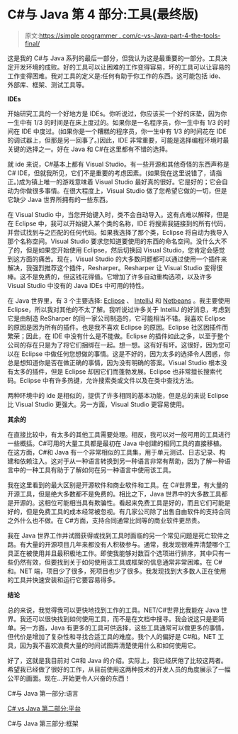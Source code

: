 # C#与 Java 第 4 部分:工具(最终版)

> 原文:[https://simple programmer . com/c-vs-Java-part-4-the-tools-final/](https://simpleprogrammer.com/c-vs-java-part-4-the-tools-final/)

这是我的 C#与 Java 系列的最后一部分，但我认为这是最重要的一部分。工具决定开发环境的成败。好的工具可以让困难的工作变得容易，坏的工具可以让容易的工作变得困难。我对工具的定义是:任何有助于你工作的东西。这可能包括 ide、外部库、框架、测试工具等。

**IDEs**

开始研究工具的一个好地方是 IDEs。你听说过，你应该买一个好的床垫，因为你一生中有 1/3 的时间是在床上度过的。如果你是一名程序员，你一生中有 1/3 的时间在 IDE 中度过。(如果你是一个糟糕的程序员，你一生中有 1/3 的时间花在 IDE 的调试器上，但那是另一回事了。)因此，IDE 非常重要，可能是选择编程环境时最关键的选择之一。好在 Java 和 C#在这里都有不错的选择。

就 ide 来说，C#基本上都有 Visual Studio。有一些开源和其他奇怪的东西声称是 C# IDE，但就我所见，它们不是重要的考虑因素。(如果我在这里说错了，请指正。)成为镇上唯一的游戏意味着 Visual Studio 最好真的很好。它是好的；它会自动为你做很多事情。在很大程度上，Visual Studio 做了您希望它做的一切，但是它缺少 Java 世界所拥有的一些东西。

在 Visual Studio 中，当您开始键入时，类不会自动导入。这有点难以解释，但是在 Eclipse 中，我可以开始键入某个类的名称，IDE 将搜索我链接到的所有代码，并尝试找到与之匹配的任何代码。如果我选择了那个类，Eclipse 将自动为我导入那个名称空间。Visual Studio 要求您知道要使用的东西的命名空间。没什么大不了的，但是如果您开始使用 Eclipse，然后切换回 Visual Studio，您肯定会感觉到这方面的痛苦。现在，Visual Studio 的大多数问题都可以通过使用一个插件来解决，我强烈推荐这个插件，Resharper。Resharper 让 Visual Studio 变得很棒。这不是免费的，但这钱花得值。它增加了许多自动重构选项，以及许多 Visual Studio 中没有的 Java IDEs 中可用的特性。

在 Java 世界里，有 3 个主要选择: [Eclipse](http://www.eclipse.org/) 、 [IntelliJ](http://www.jetbrains.com/idea/) 和 [Netbeans](http://netbeans.org/) 。我主要使用 Eclipse，所以我对其他的不太了解。我听说过许多关于 IntelliJ 的好消息，考虑到它是由制造 ReSharper 的同一家公司制造的，它可能相当不错。我喜欢 Eclipse 的原因是因为所有的插件。也是我不喜欢 Eclipse 的原因。Eclipse 社区因插件而繁荣；因此，在 IDE 中没有什么是不能做。Eclipse 的插件如此之多，以至于整个公司的存在只是为了将它们捆绑在一起。想一想。这有好有坏。这很好，因为您可以在 Eclipse 中做任何您想做的事情。这是不好的，因为太多的选择令人困惑，你总是想知道你是否在做正确的事情，因为没有明确的答案。Visual Studio 根本没有太多的插件，但是 Eclipse 却因它们而蓬勃发展。Eclipse 也非常擅长搜索代码。Eclipse 中有许多热键，允许搜索类或文件以及在类中查找方法。

两种环境中的 ide 是相似的，提供了许多相同的基本功能，但是总的来说 Eclipse 比 Visual Studio 更强大。另一方面，Visual Studio 更容易使用。

**其余的**

在直接比较中，有太多的其他工具需要处理。相反，我可以对一般可用的工具进行一些概括。C#可用的大量工具都是最初在 Java 中创建的相同工具的直接移植。在这方面，C#和 Java 有一个非常相似的工具集，用于单元测试、日志记录、构建和依赖注入。这对于从一种语言转换到另一种语言非常有帮助，因为了解一种语言中的一种工具有助于了解如何在另一种语言中使用该工具。

我在这里看到的最大区别是开源软件和商业软件和工具。在 C#世界里，有大量的开源工具，但是绝大多数都不是免费的。相比之下，Java 世界中的大多数工具都是开源的。这相位可能相当具有欺骗性。看起来免费工具是好的，而且它们可能是好的，但是免费工具的成本经常被忽视。有几家公司除了出售自由软件的支持合同之外什么也不做。在 C#方面，支持合同通常比同等的商业软件更昂贵。

我在 Java 世界工作并试图获得或找到工具时面临的另一个常见问题是死亡软件之路。有大量的开源项目几年来都没有人积极参与。通常，我发现很难弄清楚哪个工具正在被使用并且最积极地工作。即使我能够对数百个选项进行排序，其中只有一些仍然有效，但要找到关于如何使用该工具或框架的信息通常非常困难。在 C#和。NET 端，项目少了很多，死项目也少了很多。我发现找到大多数人正在使用的工具并快速安装和运行它要容易得多。

**结论**

总的来说，我觉得我可以更快地找到工作的工具。NET/C#世界比我能在 Java 世界。我还可以很快找到如何使用工具，而不是在文档中搜寻。我会说这只是更简单。另一方面，Java 有更多的工具可供选择，这些工具通常可以做更多的事情，但代价是增加了复杂性和寻找合适工具的难度。我个人的偏好是 C#和。NET 工具，因为我不喜欢浪费大量的时间试图弄清楚使用什么和如何使用它。

好了，这就是我目前对 C#和 Java 的介绍。实际上，我已经厌倦了比较这两者。希望我已经做了很好的工作，从目前使用这两种技术的开发人员的角度展示了一幅公平的画面。现在…开始更令人兴奋的东西！

C#与 Java 第一部分:语言

[C# vs Java 第二部分:平台](https://simpleprogrammer.com/2010/02/04/c-vs-java-part-2-the-platforms-web/)

C#与 Java 第三部分:框架